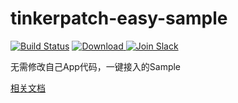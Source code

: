 # tinkerpatch-easy-sample

[![Build Status](https://travis-ci.org/TinkerPatch/tinkerpatch-easy-sample.svg?branch=master)](https://travis-ci.org/TinkerPatch/tinkerpatch-easy-sample)
[ ![Download](https://api.bintray.com/packages/simsun/maven/tinkerpatch-android-sdk/images/download.svg) ](https://bintray.com/simsun/maven/tinkerpatch-android-sdk/_latestVersion)
[![Join Slack](https://slack.tinkerpatch.com/badge.svg)](https://slack.tinkerpatch.com)

无需修改自己App代码，一键接入的Sample

[相关文档](http://tinkerpatch.com/Docs/intro)
